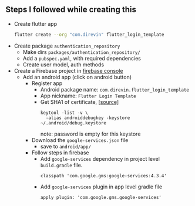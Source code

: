 ## Steps I followed while creating this
- Create flutter app
  ```bash
  flutter create --org "com.direvin" flutter_login_template
  ```
- Create package `authentication_repository`
  - Make dirs `packages/authentication_repository/`
  - Add a `pubspec.yaml`, with required dependencies
  - Create user model, auth methods
- Create a Firebase project in [firebase console](https://console.firebase.google.com/)
  - Add an android app (click on android button)
    - Register app
      - Android package name: `com.direvin.flutter_login_template`
      - App nickname: `Flutter Login Template`
      - Get SHA1 of certificate, [[source]](https://developers.google.com/android/guides/client-auth)
        ```
        keytool -list -v \
          -alias androiddebugkey -keystore ~/.android/debug.keystore
        ```
        note: password is empty for this keystore
    - Download the `google-services.json` file
      - save to `android/app/`
    - Follow steps in firebase
      - Add `google-services` dependency in project level `build.gradle` file.
        ```
        classpath 'com.google.gms:google-services:4.3.4'
        ```
      - Add `google-services` plugin in app level gradle file
        ```
        apply plugin: 'com.google.gms.google-services'
        ```